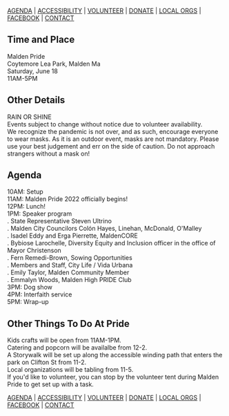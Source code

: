 [AGENDA](https://kiosai.github.io/pride-malden-22/agenda.html) | [ACCESSIBILITY](https://kiosai.github.io/pride-malden-22/access.html) | [VOLUNTEER](https://forms.gle/Fyfsv1FuX4PmHAzs7) | [DONATE](https://www.gofundme.com/maldens-third-annual-pride-festival) | [LOCAL ORGS](https://kiosai.github.io/pride-malden-22/local-orgs.html) |  [FACEBOOK](https://fb.me/e/2F4RC9XFN) | [CONTACT](mailto:pridemalden@gmail.com)

## Time and Place
Malden Pride  
Coytemore Lea Park, Malden Ma  
Saturday, June 18  
11AM-5PM  

## Other Details
RAIN OR SHINE  
Events subject to change without notice due to volunteer availability.  
We recognize the pandemic is not over, and as such, encourage everyone to wear masks. As it is an outdoor event, masks are not mandatory. Please use your best judgement and err on the side of caution. Do not approach strangers without a mask on!  

## Agenda
10AM: Setup  
11AM: Malden Pride 2022 officially begins!  
12PM: Lunch!  
1PM: Speaker program  
. State Representative Steven Ultrino  
. Malden City Councilors Colón Hayes, Linehan, McDonald, O'Malley  
. Isadel Eddy and Erga Pierrette, MaldenCORE  
. Bybiose Larochelle, Diversity Equity and Inclusion officer in the office of Mayor Christenson  
. Fern Remedi-Brown, Sowing Opportunities  
. Members and Staff, City Life / Vida Urbana  
. Emily Taylor, Malden Community Member  
. Emmalyn Woods, Malden High PRIDE Club  
3PM: Dog show  
4PM: Interfaith service  
5PM: Wrap-up

## Other Things To Do At Pride
Kids crafts will be open from 11AM-1PM.  
Catering and popcorn will be availalbe from 12-2.  
A Storywalk will be set up along the accessible winding path that enters the park on Clifton St from 11-2.  
Local organizations will be tabling from 11-5.  
If you'd like to volunteer, you can stop by the volunteer tent during Malden Pride to get set up with a task.  

[AGENDA](https://kiosai.github.io/pride-malden-22/agenda.html) | [ACCESSIBILITY](https://kiosai.github.io/pride-malden-22/access.html) | [VOLUNTEER](https://forms.gle/Fyfsv1FuX4PmHAzs7) | [DONATE](https://www.gofundme.com/maldens-third-annual-pride-festival) | [LOCAL ORGS](https://kiosai.github.io/pride-malden-22/local-orgs.html) |  [FACEBOOK](https://fb.me/e/2F4RC9XFN) | [CONTACT](mailto:pridemalden@gmail.com)
